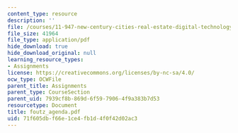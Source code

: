 ```yaml
---
content_type: resource
description: ''
file: /courses/11-947-new-century-cities-real-estate-digital-technology-and-design-fall-2004/71f605dbf66e1ce4fb1d4f0f42d02ac3_foutz_agenda.pdf
file_size: 41964
file_type: application/pdf
hide_download: true
hide_download_original: null
learning_resource_types:
- Assignments
license: https://creativecommons.org/licenses/by-nc-sa/4.0/
ocw_type: OCWFile
parent_title: Assignments
parent_type: CourseSection
parent_uid: 7939cf8b-869d-6f59-7906-4f9a383b7d53
resourcetype: Document
title: foutz_agenda.pdf
uid: 71f605db-f66e-1ce4-fb1d-4f0f42d02ac3
---
```

